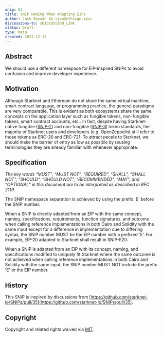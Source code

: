 ```yaml
---
snip: 63
title: SNIP Naming When Adapting EIPs
author: Jack Boyuan Xu <jxu@ethsign.xyz>
discussions-to: $DISCUSSION_LINK
status: Draft
type: Meta
created: 2023-12-13
---
```


## Abstract

We should use a different namespace for EIP-inspired SNIPs to avoid confusion and improve developer experience.

## Motivation

Although Starknet and Ethereum do not share the same virtual machine, smart contract langauge, or programming practice, the general paradigms are very comparable. This is evident as both ecosystems share the same concepts on the application layer such as fungible tokens, non-fungible tokens, smart contract accounts, etc.. In fact, despite having Starknet-native fungible ([SNIP-2](./snip-2.md)) and non-fungible ([SNIP-3](./snip-3.md)) token standards, the majority of Starknet users and developers (e.g. OpenZeppelin) still refer to those tokens as ERC-20 and ERC-721. To attract people to Starknet, we should make the barrier of entry as low as possible by reusing terminologies they are already familiar with whenever appropriate.

## Specification

_The key words “MUST”, “MUST NOT”, “REQUIRED”, “SHALL”, “SHALL NOT”, “SHOULD”, “SHOULD NOT”, “RECOMMENDED”, “MAY”, and “OPTIONAL” in this document are to be interpreted as described in RFC 2119._

The SNIP namespace separation is achieved by using the prefix 'E' before the SNIP number.

When a SNIP is directly adapted from an EIP with the same concept, naming, specifications, requirements, function signatures, and outcome when calling reference implementations in both Cairo and Solidity with the same input except for a difference in implementation due to differing syntax, the SNIP number MUST be the EIP number with a prefixed 'E'. For example, EIP-20 adapted to Starknet shall result in SNIP-E20.

When a SNIP is adapted from an EIP with its concept, naming, and specifications modified to uniquely fit Starknet where the same outcome is not achieved when calling reference implementations in both Cairo and Solidity with the same input, the SNIP number MUST NOT include the prefix 'E' or the EIP number.

## History

This SNIP is inspired by discussions from [https://github.com/starknet-io/SNIPs/pull/35](https://github.com/starknet-io/SNIPs/pull/35).

## Copyright

Copyright and related rights waived via [MIT](../LICENSE).
